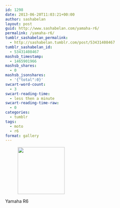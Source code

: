 ```yaml
---
id: 1298
date: 2013-06-20T11:03:21+00:00
author: sashabelan
layout: post
guid: http://www.sashabelan.com/yamaha-r6/
permalink: /yamaha-r6/
tumblr_sashabelan_permalink:
  - http://sashabelan.tumblr.com/post/53431408467
tumblr_sashabelan_id:
  - 53431408467
mashsb_timestamp:
  - 1465901966
mashsb_shares:
  - 0
mashsb_jsonshares:
  - '{"total":0}'
swcart-word-count:
  - 3
swcart-reading-time:
  - less then a minute
swcart-reading-time-raw:
  - 0
categories:
  - tumblr
tags:
  - moto
  - r6
format: gallery
---
```

<div id='gallery-489' class='gallery galleryid-1298 gallery-columns-3 gallery-size-thumbnail'>
  <figure class='gallery-item'> 
  
  <div class='gallery-icon landscape'>
    <a href='http://www.sashabelan.ru/yamaha-r6/attachment/1299/'><img width="150" height="150" src="http://www.sashabelan.ru/wp-content/uploads/2013/06/tumblr_moouplWc4W1qarj97o1_1280-150x150.jpg" class="attachment-thumbnail size-thumbnail" alt="" /></a>
  </div></figure>
</div>

Yamaha R6